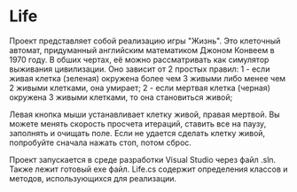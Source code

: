 # Life
Проект представляет собой реализацию игры "Жизнь". Это клеточный автомат, придуманный английским математиком Джоном Конвеем в 1970 году.
В обших чертах, её можно рассматривать как симулятор выживания цивилизации. Оно зависит от 2 простых правил:
1 - если живая клетка (зеленая) окружена более чем 3 живыми либо менее чем 2 живыми клетками, она умирает;
2 - если мертвая клетка (черная) окружена 3 живыми клетками, то она становиться живой;

Левая кнопка мыши устанавливает клетку живой, правая мертвой.
Вы можете менять скорость просчета итераций, ставить все на паузу, заполнять и очищать поле.
Если не удается сделать клетку живой, попробуйте сначала нажать стоп, потом сброс.

Проект запускается в среде разработки Visual Studio через файл .sln. Также лежит готовый exe файл.
Life.cs содержит определения классов и методов, использующихся для реализации.
